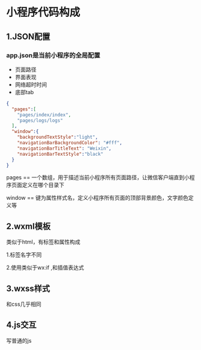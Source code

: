 # 小程序代码构成

## 1.JSON配置

### app.json是当前小程序的全局配置

* 页面路径
* 界面表现
* 网络超时时间
* 底部tab

```json
{
  "pages":[
    "pages/index/index",
    "pages/logs/logs"
  ],
  "window":{
    "backgroundTextStyle":"light",
    "navigationBarBackgroundColor": "#fff",
    "navigationBarTitleText": "Weixin",
    "navigationBarTextStyle":"black"
  }
}
```



pages == 一个数组，用于描述当前小程序所有页面路径，让微信客户端直到小程序页面定义在哪个目录下

window ==  键为属性样式名，定义小程序所有页面的顶部背景颜色，文字颜色定义等



## 2.wxml模板

类似于html，有标签和属性构成

1.标签名字不同

2.使用类似于wx:if ,和插值表达式



## 3.wxss样式

和css几乎相同





## 4.js交互

写普通的js







